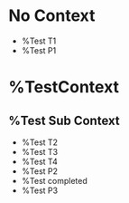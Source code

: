 # No Context

- %Test T1
- %Test P1

# %TestContext

## %Test Sub Context

- %Test T2
- %Test T3
- %Test T4
- %Test P2
- %Test completed
- %Test P3
